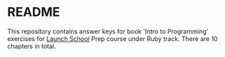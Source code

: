 # README

This repository contains answer keys for book 'Intro to Programming' exercises for [Launch School](https://launchschool.com/courses/c1ae9a44/home) Prep course under Ruby track. There are 10 chapters in total.

